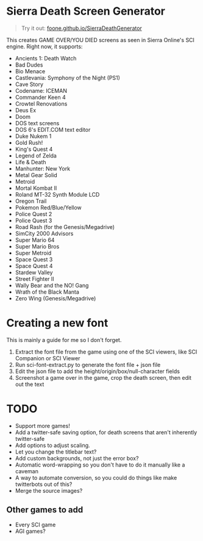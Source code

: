 Sierra Death Screen Generator
=============================

> Try it out: [foone.github.io/SierraDeathGenerator](https://foone.github.io/SierraDeathGenerator)

This creates GAME OVER/YOU DIED screens as seen in Sierra Online's SCI engine.
Right now, it supports:

* Ancients 1: Death Watch
* Bad Dudes
* Bio Menace
* Castlevania: Symphony of the Night (PS1)
* Cave Story
* Codename: ICEMAN
* Commander Keen 4
* Crowtel Renovations
* Deus Ex
* Doom
* DOS text screens
* DOS 6's EDIT.COM text editor
* Duke Nukem 1
* Gold Rush!
* King's Quest 4
* Legend of Zelda
* Life & Death
* Manhunter: New York
* Metal Gear Solid
* Metroid
* Mortal Kombat II
* Roland MT-32 Synth Module LCD
* Oregon Trail
* Pokemon Red/Blue/Yellow
* Police Quest 2
* Police Quest 3
* Road Rash (for the Genesis/Megadrive)
* SimCity 2000 Advisors
* Super Mario 64
* Super Mario Bros
* Super Metroid
* Space Quest 3
* Space Quest 4
* Stardew Valley
* Street Fighter II
* Wally Bear and the NO! Gang
* Wrath of the Black Manta
* Zero Wing (Genesis/Megadrive)

Creating a new font
===================

This is mainly a guide for me so I don't forget.

1. Extract the font file from the game using one of the SCI viewers, like SCI Companion or SCI Viewer
2. Run sci-font-extract.py to generate the font file + json file
3. Edit the json file to add the height/origin/box/null-character fields
4. Screenshot a game over in the game, crop the death screen, then edit out the text

TODO
====

* Support more games!
* Add a twitter-safe saving option, for death screens that aren't inherently twitter-safe
* Add options to adjust scaling.
* Let you change the titlebar text?
* Add custom backgrounds, not just the error box?
* Automatic word-wrapping so you don't have to do it manually like a caveman
* A way to automate conversion, so you could do things like make twitterbots out of this?
* Merge the source images?

Other games to add
------------------
* Every SCI game
* AGI games?

